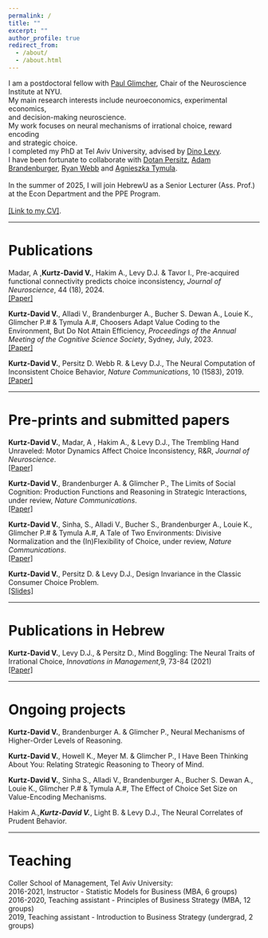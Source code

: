 ```yaml
---
permalink: /
title: ""
excerpt: ""
author_profile: true
redirect_from: 
  - /about/
  - /about.html
---
```

 
 I am a postdoctoral fellow with [Paul Glimcher](https://www.neuroeconomicslab.org/), Chair of the Neuroscience Institute at NYU.<br> 
 My main research interests include neuroeconomics, experimental economics,<br>
 and decision-making neuroscience. <br>
 My work focuses on neural mechanisms of irrational choice, reward encoding<br>
 and strategic choice.<br>
 I completed my PhD at Tel Aviv University, advised by [Dino Levy](https://dinolevylab.tau.ac.il).<br>
 I have been fortunate to collaborate with [Dotan Persitz](https://www.tau.ac.il/~persitzd/research.html), [Adam Brandenburger](https://www.adambrandenburger.com), [Ryan Webb](http://ryan-webb.com) 
 and [Agnieszka Tymula](https://www.tymula.com/agnieszka/).<br>
<br>
In the summer of 2025, I will join HebrewU as a Senior Lecturer (Ass. Prof.) at the Econ Department and the PPE Program.<br>
<br>
 [[Link to my CV]](files/Vered_Kurtz_CV_Apr2025.pdf). 

<hr>

Publications
======
Madar, A ,<b>Kurtz-David V.</b>, Hakim A., Levy D.J. & Tavor I., Pre-acquired functional connectivity predicts choice inconsistency, <i>Journal of Neuroscience</i>, 44 (18), 2024.<br> 
[[Paper]](https://doi.org/10.1523/JNEUROSCI.0453-23.2024) <br>

<b>Kurtz-David V.</b>, Alladi V., Brandenburger A., Bucher S. Dewan A., Louie K., Glimcher P.# & Tymula A.#, Choosers Adapt Value Coding to the Environment, But Do Not Attain Efficiency, <i>Proceedings of the Annual Meeting of the Cognitive Science Society</i>, Sydney, July, 2023.<br> [[Paper]](https://escholarship.org/uc/item/7cp9r5hc)<br>

<b>Kurtz-David V.</b>, Persitz D. Webb R. & Levy D.J., The Neural Computation of Inconsistent Choice Behavior, <i>Nature Communications</i>, 10 (1583), 2019. <br>
[[Paper]](https://doi.org/10.1038/s41467-019-09343-2) <br>

<hr> 

Pre-prints and submitted papers 
======
<b>Kurtz-David V.</b>, Madar, A , Hakim A., & Levy D.J., The Trembling Hand Unraveled: Motor Dynamics Affect Choice Inconsistency, R&R, <i>Journal of Neuroscience</i>.<br> 
[[Paper]](https://doi.org/10.1101/2022.12.20.521216)<br>

<b>Kurtz-David V.</b>, Brandenburger A. & Glimcher P., The Limits of Social Cognition: Production Functions and Reasoning in Strategic Interactions, under review, <i>Nature Communications</i>. <br>
[[Paper]](https://doi.org/10.31234/osf.io/sfhdk)<br>

<b>Kurtz-David V.</b>, Sinha, S., Alladi V., Bucher S., Brandenburger A., Louie K., Glimcher P.# & Tymula A.#, A Tale of Two Environments: Divisive Normalization and the (In)Flexibility of Choice, under review, <i>Nature Communications</i>. <br> 
[[Paper]](https://doi.org/10.1101/2024.08.25.609561)<br>

<b>Kurtz-David V.</b>, Persitz D. & Levy D.J., Design Invariance in the Classic Consumer Choice Problem.<br>
[[Slides]](/files/KPL_slides_2024.pdf)<br>

<hr>

Publications in Hebrew
======
<b>Kurtz-David V.</b>, Levy D.J., & Persitz D., Mind Boggling: The Neural Traits of Irrational Choice, <i>Innovations in Management</i>,9, 73-84 (2021)<br> 
[[Paper]](https://coller.tau.ac.il/sites/coller.tau.ac.il/files/media_server/Recanati/management/newsletter/august2021/Levy.pdf)<br> 

<hr>
 
Ongoing projects
======
<b>Kurtz-David V.</b>, Brandenburger A. & Glimcher P., Neural Mechanisms of Higher-Order Levels of Reasoning.<br>

<b>Kurtz-David V.</b>, Howell K., Meyer M. & Glimcher P., I Have Been Thinking About You: Relating Strategic Reasoning to Theory of Mind.<br>

<b>Kurtz-David V.</b>, Sinha S., Alladi V., Brandenburger A., Bucher S. Dewan A., Louie K., Glimcher P.# & Tymula A.#, The Effect of Choice Set Size on Value-Encoding Mechanisms.<br>

Hakim A.*,<b>Kurtz-David V.*</b>, Light B. & Levy D.J., The Neural Correlates of Prudent Behavior.<br>

<hr>

Teaching
======
Coller School of Management, Tel Aviv University:<br> 
2016-2021,	  Instructor - Statistic Models for Business (MBA, 6 groups) <br>
2016-2020,	  Teaching assistant - Principles of Business Strategy (MBA, 12 groups) <br>
2019,		    Teaching assistant - Introduction to Business Strategy (undergrad, 2 groups)


